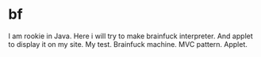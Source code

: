 # bf
I am rookie in Java. Here i will try to make brainfuck interpreter. And applet to display it on my site.
My test.
Brainfuck machine. 
MVC pattern.
Applet.

